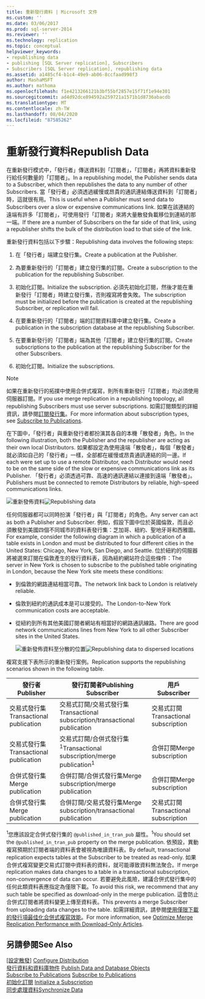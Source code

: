 ```yaml
---
title: 重新發行資料 | Microsoft 文件
ms.custom: ''
ms.date: 03/06/2017
ms.prod: sql-server-2014
ms.reviewer: ''
ms.technology: replication
ms.topic: conceptual
helpviewer_keywords:
- republishing data
- publishing [SQL Server replication], Subscribers
- Subscribers [SQL Server replication], republishing data
ms.assetid: a1485cf4-b1c4-49e9-ab06-8ccfaad998f3
author: MashaMSFT
ms.author: mathoma
ms.openlocfilehash: f1e4213266121b3bf55bf2857e15f71f1e94e301
ms.sourcegitcommit: ad4d92dce894592a259721a1571b1d8736abacdb
ms.translationtype: MT
ms.contentlocale: zh-TW
ms.lasthandoff: 08/04/2020
ms.locfileid: "87585262"
---
```

# <a name="republish-data"></a><span data-ttu-id="358d5-102">重新發行資料</span><span class="sxs-lookup"><span data-stu-id="358d5-102">Republish Data</span></span>
  <span data-ttu-id="358d5-103">在重新發行模式中，「發行者」傳送資料到「訂閱者」，「訂閱者」再將資料重新發行給任何數量的「訂閱者」。</span><span class="sxs-lookup"><span data-stu-id="358d5-103">In a republishing model, the Publisher sends data to a Subscriber, which then republishes the data to any number of other Subscribers.</span></span> <span data-ttu-id="358d5-104">當「發行者」必須透過緩慢或昂貴的通訊連結傳送資料到「訂閱者」時，這就很有用。</span><span class="sxs-lookup"><span data-stu-id="358d5-104">This is useful when a Publisher must send data to Subscribers over a slow or expensive communications link.</span></span> <span data-ttu-id="358d5-105">如果在該連結的遠端有許多「訂閱者」，可使用發行「訂閱者」來將大量散發負載移位到連結的那一端。</span><span class="sxs-lookup"><span data-stu-id="358d5-105">If there are a number of Subscribers on the far side of that link, using a republisher shifts the bulk of the distribution load to that side of the link.</span></span>  
  
 <span data-ttu-id="358d5-106">重新發行資料包括以下步驟：</span><span class="sxs-lookup"><span data-stu-id="358d5-106">Republishing data involves the following steps:</span></span>  
  
1.  <span data-ttu-id="358d5-107">在「發行者」端建立發行集。</span><span class="sxs-lookup"><span data-stu-id="358d5-107">Create a publication at the Publisher.</span></span>  
  
2.  <span data-ttu-id="358d5-108">為要重新發行的「訂閱者」建立發行集的訂閱。</span><span class="sxs-lookup"><span data-stu-id="358d5-108">Create a subscription to the publication for the republishing Subscriber.</span></span>  
  
3.  <span data-ttu-id="358d5-109">初始化訂閱。</span><span class="sxs-lookup"><span data-stu-id="358d5-109">Initialize the subscription.</span></span> <span data-ttu-id="358d5-110">必須先初始化訂閱，然後才能在重新發行「訂閱者」時建立發行集，否則複寫將會失敗。</span><span class="sxs-lookup"><span data-stu-id="358d5-110">The subscription must be initialized before the publication is created at the republishing Subscriber, or replication will fail.</span></span>  
  
4.  <span data-ttu-id="358d5-111">在要重新發行的「訂閱者」端的訂閱資料庫中建立發行集。</span><span class="sxs-lookup"><span data-stu-id="358d5-111">Create a publication in the subscription database at the republishing Subscriber.</span></span>  
  
5.  <span data-ttu-id="358d5-112">在要重新發行的「訂閱者」端為其他「訂閱者」建立發行集的訂閱。</span><span class="sxs-lookup"><span data-stu-id="358d5-112">Create subscriptions to the publication at the republishing Subscriber for the other Subscribers.</span></span>  
  
6.  <span data-ttu-id="358d5-113">初始化訂閱。</span><span class="sxs-lookup"><span data-stu-id="358d5-113">Initialize the subscriptions.</span></span>  
  
> [!NOTE]  
>  <span data-ttu-id="358d5-114">如果在重新發行的拓撲中使用合併式複寫，則所有重新發行「訂閱者」均必須使用伺服器訂閱。</span><span class="sxs-lookup"><span data-stu-id="358d5-114">If you use merge replication in a republishing topology, all republishing Subscribers must use server subscriptions.</span></span> <span data-ttu-id="358d5-115">如需訂閱類型的詳細資訊，請參閱[訂閱發行集](subscribe-to-publications.md)。</span><span class="sxs-lookup"><span data-stu-id="358d5-115">For more information about subscription types, see [Subscribe to Publications](subscribe-to-publications.md).</span></span>  
  
 <span data-ttu-id="358d5-116">在下圖中，「發行者」與重新發行者都扮演其各自的本機「散發者」角色。</span><span class="sxs-lookup"><span data-stu-id="358d5-116">In the following illustration, both the Publisher and the republisher are acting as their own local Distributors.</span></span> <span data-ttu-id="358d5-117">如果都設定為使用遠端「散發者」，每個「散發者」就必須如自己的「發行者」一樣，全部都在緩慢或昂貴通訊連結的同一邊。</span><span class="sxs-lookup"><span data-stu-id="358d5-117">If each were set up to use a remote Distributor, each Distributor would need to be on the same side of the slow or expensive communications link as its Publisher.</span></span> <span data-ttu-id="358d5-118">「發行者」必須透過可靠、高速的通訊連結以連接到遠端「散發者」。</span><span class="sxs-lookup"><span data-stu-id="358d5-118">Publishers must be connected to remote Distributors by reliable, high-speed communications links.</span></span>  
  
 <span data-ttu-id="358d5-119">![重新發佈資料](media/repl-06a.gif "重新發佈資料")</span><span class="sxs-lookup"><span data-stu-id="358d5-119">![Republishing data](media/repl-06a.gif "Republishing data")</span></span>  
  
 <span data-ttu-id="358d5-120">任何伺服器都可以同時扮演「發行者」與「訂閱者」的角色。</span><span class="sxs-lookup"><span data-stu-id="358d5-120">Any server can act as both a Publisher and Subscriber.</span></span> <span data-ttu-id="358d5-121">例如，假設下圖中位於英國倫敦，而且必須散發到美國四個不同城市的資料表發行集：芝加哥、紐約、聖地牙哥和西雅圖。</span><span class="sxs-lookup"><span data-stu-id="358d5-121">For example, consider the following diagram in which a publication of a table exists in London and must be distributed to four different cities in the United States: Chicago, New York, San Diego, and Seattle.</span></span> <span data-ttu-id="358d5-122">位於紐約的伺服器將被選來訂閱在倫敦產生的發行資料表，因為紐約網站符合這些條件：</span><span class="sxs-lookup"><span data-stu-id="358d5-122">The server in New York is chosen to subscribe to the published table originating in London, because the New York site meets these conditions:</span></span>  
  
-   <span data-ttu-id="358d5-123">到倫敦的網路連結相當可靠。</span><span class="sxs-lookup"><span data-stu-id="358d5-123">The network link back to London is relatively reliable.</span></span>  
  
-   <span data-ttu-id="358d5-124">倫敦到紐約的通訊成本是可以接受的。</span><span class="sxs-lookup"><span data-stu-id="358d5-124">The London-to-New York communication costs are acceptable.</span></span>  
  
-   <span data-ttu-id="358d5-125">從紐約到所有其他美國訂閱者網站有相當好的網路通訊線路。</span><span class="sxs-lookup"><span data-stu-id="358d5-125">There are good network communications lines from New York to all other Subscriber sites in the United States.</span></span>  
  
     <span data-ttu-id="358d5-126">![重新發佈資料至分散的位置](media/repl-06.gif "重新發佈資料至分散的位置")</span><span class="sxs-lookup"><span data-stu-id="358d5-126">![Republishing data to dispersed locations](media/repl-06.gif "Republishing data to dispersed locations")</span></span>  
  
 <span data-ttu-id="358d5-127">複寫支援下表所示的重新發行案例。</span><span class="sxs-lookup"><span data-stu-id="358d5-127">Replication supports the republishing scenarios shown in the following table.</span></span>  
  
|<span data-ttu-id="358d5-128">發行者</span><span class="sxs-lookup"><span data-stu-id="358d5-128">Publisher</span></span>|<span data-ttu-id="358d5-129">發行訂閱者</span><span class="sxs-lookup"><span data-stu-id="358d5-129">Publishing Subscriber</span></span>|<span data-ttu-id="358d5-130">用戶</span><span class="sxs-lookup"><span data-stu-id="358d5-130">Subscriber</span></span>|  
|---------------|---------------------------|----------------|  
|<span data-ttu-id="358d5-131">交易式發行集</span><span class="sxs-lookup"><span data-stu-id="358d5-131">Transactional publication</span></span>|<span data-ttu-id="358d5-132">交易式訂閱/交易式發行集</span><span class="sxs-lookup"><span data-stu-id="358d5-132">Transactional subscription/transactional publication</span></span>|<span data-ttu-id="358d5-133">交易式訂閱</span><span class="sxs-lookup"><span data-stu-id="358d5-133">Transactional subscription</span></span>|  
|<span data-ttu-id="358d5-134">交易式發行集</span><span class="sxs-lookup"><span data-stu-id="358d5-134">Transactional publication</span></span>|<span data-ttu-id="358d5-135">交易式訂閱/合併式發行集<sup>1</sup></span><span class="sxs-lookup"><span data-stu-id="358d5-135">Transactional subscription/merge publication<sup>1</sup></span></span>|<span data-ttu-id="358d5-136">合併訂閱</span><span class="sxs-lookup"><span data-stu-id="358d5-136">Merge subscription</span></span>|  
|<span data-ttu-id="358d5-137">合併式發行集</span><span class="sxs-lookup"><span data-stu-id="358d5-137">Merge publication</span></span>|<span data-ttu-id="358d5-138">合併訂閱/合併式發行集</span><span class="sxs-lookup"><span data-stu-id="358d5-138">Merge subscription/merge publication</span></span>|<span data-ttu-id="358d5-139">合併訂閱</span><span class="sxs-lookup"><span data-stu-id="358d5-139">Merge subscription</span></span>|  
|<span data-ttu-id="358d5-140">合併式發行集</span><span class="sxs-lookup"><span data-stu-id="358d5-140">Merge publication</span></span>|<span data-ttu-id="358d5-141">合併訂閱/交易式發行集</span><span class="sxs-lookup"><span data-stu-id="358d5-141">Merge subscription/transactional publication</span></span>|<span data-ttu-id="358d5-142">交易式訂閱</span><span class="sxs-lookup"><span data-stu-id="358d5-142">Transactional subscription</span></span>|  
  
 <span data-ttu-id="358d5-143"><sup>1</sup>您應該設定合併式發行集的 `@published_in_tran_pub` 屬性。</span><span class="sxs-lookup"><span data-stu-id="358d5-143"><sup>1</sup>You should set the `@published_in_tran_pub` property on the merge publication.</span></span> <span data-ttu-id="358d5-144">依預設，異動複寫預期於訂閱者端的資料表會被視為唯讀資料表。</span><span class="sxs-lookup"><span data-stu-id="358d5-144">By default, transactional replication expects tables at the Subscriber to be treated as read-only.</span></span> <span data-ttu-id="358d5-145">如果合併式複寫變更交易式訂閱中資料表的資料，就可能導致資料無法聚合。</span><span class="sxs-lookup"><span data-stu-id="358d5-145">If merge replication makes data changes to a table in a transactional subscription, non-convergence of data can occur.</span></span> <span data-ttu-id="358d5-146">若要避免此風險，建議合併式發行集中的任何此類資料表應指定為僅限下載。</span><span class="sxs-lookup"><span data-stu-id="358d5-146">To avoid this risk, we recommend that any such table be specified as download-only in the merge publication.</span></span> <span data-ttu-id="358d5-147">這會防止合併式訂閱者將資料變更上傳至資料表。</span><span class="sxs-lookup"><span data-stu-id="358d5-147">This prevents a merge Subscriber from uploading data changes to the table.</span></span> <span data-ttu-id="358d5-148">如需詳細資訊，請參閱[使用僅限下載的發行項最佳化合併式複寫效能](merge/optimize-merge-replication-performance-with-download-only-articles.md)。</span><span class="sxs-lookup"><span data-stu-id="358d5-148">For more information, see [Optimize Merge Replication Performance with Download-Only Articles](merge/optimize-merge-replication-performance-with-download-only-articles.md).</span></span>  
  
## <a name="see-also"></a><span data-ttu-id="358d5-149">另請參閱</span><span class="sxs-lookup"><span data-stu-id="358d5-149">See Also</span></span>  
 <span data-ttu-id="358d5-150">[[設定散發]](configure-distribution.md) </span><span class="sxs-lookup"><span data-stu-id="358d5-150">[Configure Distribution](configure-distribution.md) </span></span>  
 <span data-ttu-id="358d5-151">[發行資料和資料庫物件](publish/publish-data-and-database-objects.md) </span><span class="sxs-lookup"><span data-stu-id="358d5-151">[Publish Data and Database Objects](publish/publish-data-and-database-objects.md) </span></span>  
 <span data-ttu-id="358d5-152">[Subscribe to Publications](subscribe-to-publications.md) </span><span class="sxs-lookup"><span data-stu-id="358d5-152">[Subscribe to Publications](subscribe-to-publications.md) </span></span>  
 <span data-ttu-id="358d5-153">[初始化訂閱](initialize-a-subscription.md) </span><span class="sxs-lookup"><span data-stu-id="358d5-153">[Initialize a Subscription](initialize-a-subscription.md) </span></span>  
 [<span data-ttu-id="358d5-154">同步處理資料</span><span class="sxs-lookup"><span data-stu-id="358d5-154">Synchronize Data</span></span>](synchronize-data.md)  
  
  
